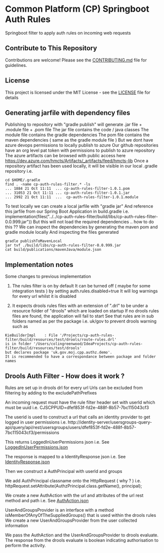 # Common Platform (CP) Springboot Auth Rules
Springboot filter to apply auth rules on incoming web requests

## Contribute to This Repository

Contributions are welcome! Please see the [CONTRIBUTING.md](.github/CONTRIBUTING.md) file for guidelines.

## License

This project is licensed under the MIT License - see the [LICENSE](LICENSE) file for details


## Generating jarfile with dependency files
Publishing to repository with "gradle publish" will generate .jar file + .module file + .pom file
The jar file contains the code / java classes
The module file contains the gradle dependencies
The pom file contains the maven dependencies ( same as the gradle module file )
But we dont have azure devops permissions to locally publish to azure
Our github repositories have an org level pat token with permissions to publish to azure repository
The azure artifacts can be browsed with public access here
https://dev.azure.com/hmcts/Artifacts/_artifacts/feed/hmcts-lib
Once a repository artifact has been used locally, it will be visible in our local .gradle repository
i.e.
```
cd $HOME/.gradle
find . -name cp-auth-rules-filter.* -ls
... 1884 21 Oct 11:11  ... cp-auth-rules-filter-1.0.1.pom
... 31053 21 Oct 11:11 ... cp-auth-rules-filter-1.0.1.jar
... 2992 21 Oct 11:11  ...  cp-auth-rules-filter-1.0.1.module
```


To test locally we can create a local jarfile with "gradle jar"
And reference this jarfile from our Spring Boot Application in build.gradle
i.e.   implementation(files("../../cp-auth-rules-filter/build/libs/cp-auth-rules-filter-0.0.999.jar"))
But this will not load the required dependencies .. how to do this ??
We can inspect the dependencies by generating the maven pom and gradle module locally 
And inspecting the files generated
```
gradle publishToMavenLocal
jar tvf ./build/libs/cp-auth-rules-filter-0.0.999.jar
cat build/publications/mavenJava/module.json
```

## Implementation notes
Some changes to previous implementation
1) The rules filter is on by default
   It can be turned off ( maybe for some integration tests ) by setting auth.rules.disabled=true
    It will log warnings for every url whilst it is disabled

2) It expects drools rules files with an extension of ".drl" to be under a resource folder of "drools" which are loaded on startup
   If no drools rules files are found, the application will fail to start
   See that rules are in sub folders named as per the package i.e. uk/gov to prevent drools warning such as
```
KieBuilderImpl    : File '/Projects/cp-auth-rules-filter/build/resources/test/drools/route-rules.drl' 
is in folder '/Users/colingreenwood/IdeaProjects/cp-auth-rules-filter/build/resources/test/drools' 
but declares package 'uk.gov.moj.cpp.authz.demo'. 
It is recommended to have a correspondance between package and folder names
```



## Drools Auth Filter - How does it work ?
Rules are set up in drools drl for every url
Urls can be excluded from filtering by adding to the excludePathPrefixes

An incoming request must have the rule filter header set with userId which must be uuid
i.e. CJSCPPUID=dfef853f-fd2e-488f-8b57-7bc115043cf3

The userid is used to construct a url that calls an identity provider to get logged in user permissions
i.e. http://identity-server/usersgroups-query-api/query/api/rest/usersgroups/users/dfef853f-fd2e-488f-8b57-7bc115043cf3/permissions

This returns LoggedInUserPermissions json
i.e. See  [LoggedInUserPermissions.json](./src/test/resources/json/LoggedInUserPermissions.json)

The response is mapped to a IdentityResponse json
i.e. See  [IdentityResponse.json](./src/test/resources/json/IdentityResponse.json)

Then we construct a AuthPrincipal with userId and groups

We add AuthPrincipal classname onto the HttpRequest ( why ? )
i.e. httpRequest.setAttribute(AuthzPrincipal.class.getName(), principal);

We create a new AuthAction with the url and attributes of the url rest method and path
i.e. See  [AuthAction.json](./src/test/resources/json/AuthAction.json)

UserAndGroupsProvider is an interface with a method isMemberOfAnyOfTheSuppliedGroups() that is used within the drools rules
We create a new UserAndGroupsProvider from the user collected information

We pass the AuthAction and the  UserAndGroupsProvider to drools evaluate.
The response from the drools evaluate is boolean indicating authorisation to perform the activity.

